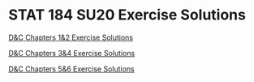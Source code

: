 # STAT 184 SU20 Exercise Solutions


[D&C Chapters 1&2 Exercise Solutions](https://emilystrong.github.io/STAT184/DC_Exercises_Chapters_1_-_2-Solutions.html)

[D&C Chapters 3&4 Exercise Solutions](https://emilystrong.github.io/STAT184/DC_Exercises_Chapters_3_-_4_Solutions.html)

[D&C Chapters 5&6 Exercise Solutions](https://emilystrong.github.io/STAT184/DC_Exercises_Chapters_5_-_6_Solutions.html)


